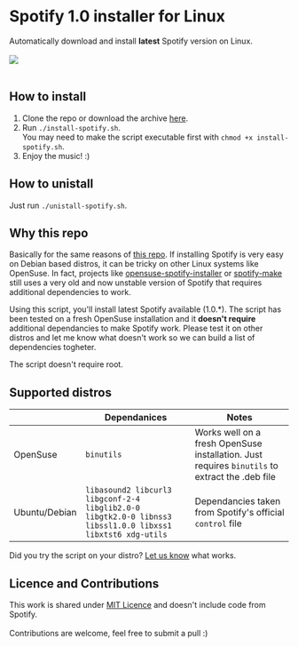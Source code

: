 # Spotify 1.0 installer for Linux
Automatically download and install **latest** Spotify version on Linux.
<br><br>
![](https://github.com/paolorotolo/spotify-opensuse-installer/blob/master/artwork/spotify-opensuse.jpg)
<br><br>

## How to install
1. Clone the repo or download the archive [here](https://github.com/paolorotolo/spotify-opensuse-installer/archive/master.zip).
2. Run `./install-spotify.sh`. <br> You may need to make the script executable first with `chmod +x install-spotify.sh`.
3. Enjoy the music! :)

## How to unistall
Just run `./unistall-spotify.sh`.

## Why this repo
Basically for the same reasons of [this repo](https://github.com/aspiers/opensuse-spotify-installer#why-is-this-script-here-on-github). If installing Spotify is very easy on Debian based distros, it can be tricky on other Linux systems like OpenSuse. In fact, projects like [opensuse-spotify-installer](https://github.com/aspiers/opensuse-spotify-installer) or [spotify-make](https://github.com/leamas/spotify-make) still uses a very old and now unstable version of Spotify that requires additional dependencies to work.

Using this script, you'll install latest Spotify available (1.0.\*). The script has been tested on a fresh OpenSuse installation and it **doesn't require** additional dependancies to make Spotify work. Please test it on other distros and let me know what doesn't work so we can build a list of dependencies togheter.

The script doesn't require root.

## Supported distros
|   | Dependanices  | Notes |
|---|---|---|
| OpenSuse | `binutils` | Works well on a fresh OpenSuse installation. Just requires `binutils` to extract the .deb file  |
| Ubuntu/Debian | `libasound2 libcurl3 libgconf-2-4 libglib2.0-0 libgtk2.0-0 libnss3 libssl1.0.0 libxss1 libxtst6 xdg-utils`  | Dependancies taken from Spotify's official `control` file|

Did you try the script on your distro? [Let us know](https://github.com/paolorotolo/spotify-linux-installer/issues/new) what works.

## Licence and Contributions
This work is shared under [MIT Licence](https://github.com/paolorotolo/spotify-opensuse-installer/blob/master/LICENSE) and doesn't include code from Spotify.<br>
<br>
Contributions are welcome, feel free to submit a pull :)<br>
